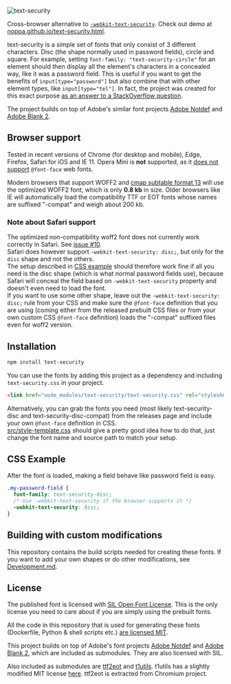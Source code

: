 ![text-security](assets/banner.png)

Cross-browser alternative to [`-webkit-text-security`](https://developer.mozilla.org/en-US/docs/Web/CSS/-webkit-text-security). Check out demo at [noppa.github.io/text-security.html](https://noppa.github.io/text-security.html).

text-security is a simple set of fonts that only consist of 3 different characters.
Disc (the shape normally used in password fields), circle and square. For example, setting
`font-family: "text-security-circle"` for
an element should then display all the element's characters in a concealed
way, like it was a password field. This is useful if you want to get the benefits of `input[type="password"]`
but also combine that with other element types, like `input[type="tel"]`. In
fact, the project was created for this exact purpose [as an answer to a
StackOverflow
question](https://stackoverflow.com/questions/36935576/how-to-make-input-type-tel-work-as-type-password/36950075#36950075).

The project builds on top of Adobe's similar font projects [Adobe Notdef](https://github.com/adobe-fonts/adobe-notdef/tree/1f1f863b2295543598b69bebe42db3e73fe58353)
and [Adobe Blank 2](https://github.com/adobe-fonts/adobe-blank-2/tree/46dce06a42de9230bd96e0c9dffe9b3d40a7a0de).


## Browser support
Tested in recent versions of Chrome (for desktop and mobile), Edge,
Firefox, Safari for iOS and IE 11. Opera Mini is **not** supported, as it
[does not support](https://caniuse.com/#feat=fontface) `@font-face` web fonts.

Modern browsers that support WOFF2 and
[cmap subtable format 13](https://docs.microsoft.com/en-us/typography/opentype/spec/cmap#format-13-many-to-one-range-mappings) will use the optimized WOFF2 font, which is only **0.8 kb** in size.
Older browsers like IE will automatically load the compatibility TTF or EOT fonts
whose names are suffixed "-compat" and weigh about 200 kb.

### Note about Safari support
The optimized non-compatibility woff2 font does not currently work correctly in Safari.
See [issue #10](https://github.com/noppa/text-security/issues/10).  
Safari does however support `-webkit-text-security: disc;`, but only for the `disc` shape and not the others.  
The setup described in [CSS example](#css-example) should therefore work fine if all you need is the disc shape
(which is what normal password fields use), because Safari will conceal the field
based on `-webkit-text-security` property and doesn't even need to load the font.  
If you want to use some other shape, leave out the `-webkit-text-security: disc;`
rule from your CSS and make sure the `@font-face` definition that you
are using (coming either from the released prebuilt CSS files or from your
own custom CSS `@font-face` definition) loads the "-compat" suffixed files
even for woff2 version.

## Installation
```sh
npm install text-security
```

You can use the fonts by adding this project as a dependency and including
`text-security.css` in your project.

```html
<link href="node_modules/text-security/text-security.css" rel="stylesheet" type="text/css">
```
Alternatively, you can grab the fonts you need (most likely text-security-disc and text-security-disc-compat)
from the releases page and include your own `@font-face` definition in CSS.  
[src/style-template.css](src/style-template.css) should give a pretty good idea how to do that, just
change the font name and source path to match your setup.

## CSS Example
After the font is loaded, making a field behave like password field is easy.
```css
.my-password-field {
  font-family: text-security-disc;
  /* Use -webkit-text-security if the browser supports it */
  -webkit-text-security: disc;
}
```

## Building with custom modifications
This repository contains the build scripts needed for creating these fonts.
If you want to add your own shapes or do other modifications, see [Development.md](Development.md).

## License
The published font is licensed with [SIL Open Font License](https://opensource.org/licenses/OFL-1.1).
This is the only license you need to care about if you are simply using the prebuilt fonts.

All the code in this repository that is used for generating these fonts (Dockerfile, Python & shell scripts etc.)
[are licensed MIT](LICENSE_FOR_BUILDTOOLS.txt).

This project builds on top of Adobe's font projects [Adobe Notdef](https://github.com/adobe-fonts/adobe-notdef/tree/1f1f863b2295543598b69bebe42db3e73fe58353)
and [Adobe Blank 2](https://github.com/adobe-fonts/adobe-blank-2/tree/46dce06a42de9230bd96e0c9dffe9b3d40a7a0de), which are included as submodules.
They are also licensed with SIL.

Also included as submodules are
[ttf2eot](https://github.com/wget/ttf2eot/tree/b732f41f717cb934b44ed1979d2e42b2db15dc26) and
[t1utils](https://github.com/kohler/t1utils/blob/3f1ddda424353f0f926dd28efa47b0ac61556ce8). t1utils has a slightly modified MIT license [here](https://github.com/kohler/t1utils/blob/3f1ddda424353f0f926dd28efa47b0ac61556ce8/LICENSE). ttf2eot is extracted from Chromium project.
